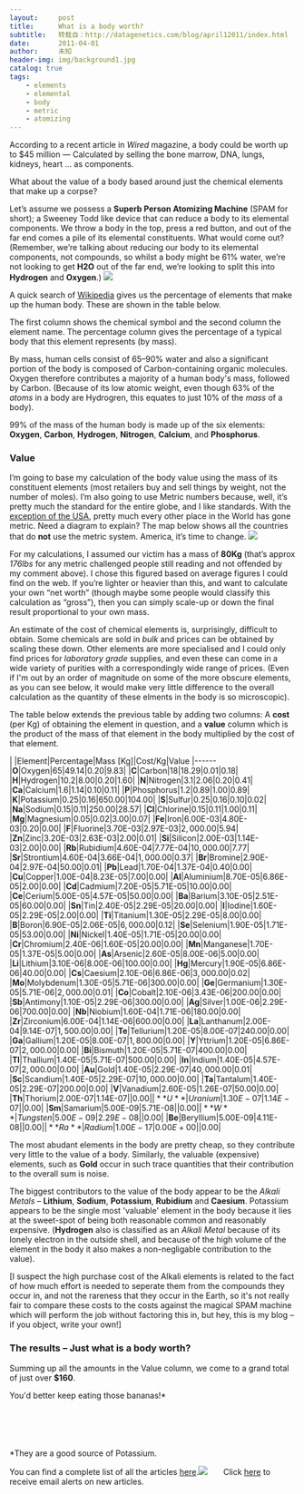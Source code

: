 ```yaml
---
layout:     post
title:      What is a body worth?
subtitle:   转载自：http://datagenetics.com/blog/april12011/index.html
date:       2011-04-01
author:     未知
header-img: img/background1.jpg
catalog: true
tags:
    - elements
    - elemental
    - body
    - metric
    - atomizing
---
```


According to a recent article in *Wired* magazine, a body could be worth up to $45 million — Calculated by selling the bone marrow, DNA, lungs, kidneys, heart … as components.

What about the value of a body based around just the chemical elements that make up a corpse?

Let’s assume we possess a **Superb Person Atomizing Machine** (SPAM for short); a Sweeney Todd like device that can reduce a body to its elemental components. We throw a body in the top, press a red button, and out of the far end comes a pile of its elemental constituents. What would come out? (Remember, we’re talking about reducing our body to its elemental components, not compounds, so whilst a body might be 61% water, we’re not looking to get **H2O** out of the far end, we’re looking to split this into **Hydrogen** and **Oxygen**.)
![](http://datagenetics.com/blog/april12011/spam.png)


A quick search of [Wikipedia](http://en.wikipedia.org/wiki/Composition_of_the_human_body) gives us the percentage of elements that make up the human body. These are shown in the table below.

 The first column shows the chemical symbol and the second column the element name. The percentage column gives the percentage of a typical body that this element represents (by mass).

By mass, human cells consist of 65–90% water and also a significant portion of the body is composed of Carbon-containing organic molecules. Oxygen therefore contributes a majority of a human body's mass, followed by Carbon. (Because of its low atomic weight, even though 63% of the *atoms* in a body are Hydrogren, this equates to just 10% of the *mass* of a body).

99% of the mass of the human body is made up of the six elements: **Oxygen**, **Carbon**, **Hydrogen**, **Nitrogen**, **Calcium**, and **Phosphorus**.

### Value

I’m going to base my calculation of the body value using the mass of its constituent elements (most retailers buy and sell things by weight, not the number of moles). I’m also going to use Metric numbers because, well, it’s pretty much the standard for the entire globe, and I like standards. With the [exception of the USA](http://twentytwowords.com/2011/03/22/world-map-highlighting-the-countries-not-officially-using-the-metric-system/), pretty much every other place in the World has gone metric. Need a diagram to explain? The map below shows all the countries that do **not** use the metric system. America, it’s time to change.
![](http://datagenetics.com/blog/april12011/metric.png)


For my calculations, I assumed our victim has a mass of **80Kg** (that’s approx *176lbs* for any metric challenged people still reading and not offended by my comment above). I chose this figured based on average figures I could find on the web. If you’re lighter or heavier than this, and want to calculate your own “net worth” (though maybe some people would classify this calculation as “gross”), then you can simply scale-up or down the final result proportional to your own mass.

An estimate of the cost of chemical elements is, surprisingly, difficult to obtain. Some chemicals are sold in *bulk* and prices can be obtained by scaling these down. Other elements are more specialised and I could only find prices for *laboratory grade* supplies, and even these can come in a wide variety of purities with a correspondingly wide range of prices. (Even if I'm out by an order of magnitude on some of the more obscure elements, as you can see below, it would make very little difference to the overall calculation as the quantity of these elments in the body is so microscopic).

The table below extends the previous table by adding two columns: A **cost** (per Kg) of obtaining the element in question, and a **value** column which is the product of the mass of that element in the body multiplied by the cost of that element.

| |Element|Percentage|Mass [Kg]|Cost/Kg|Value
|------
|**O**|Oxygen|65|49.14|$0.20|$9.83|
|**C**|Carbon|18|18.29|$0.01|$0.18|
|**H**|Hydrogen|10.2|8.00|$0.20|$1.60|
|**N**|Nitrogen|3.1|2.06|$0.20|$0.41|
|**Ca**|Calcium|1.6|1.14|$0.10|$0.11|
|**P**|Phosphorus|1.2|0.89|$1.00|$0.89|
|**K**|Potassium|0.25|0.16|$650.00|$104.00|
|**S**|Sulfur|0.25|0.16|$0.10|$0.02|
|**Na**|Sodium|0.15|0.11|$250.00|$28.57|
|**Cl**|Chlorine|0.15|0.11|$1.00|$0.11|
|**Mg**|Magnesium|0.05|0.02|$3.00|$0.07|
|**Fe**|Iron|6.00E-03|4.80E-03|$0.20|$0.00|
|**F**|Fluorine|3.70E-03|2.97E-03|$2,000.00 |$5.94|
|**Zn**|Zinc|3.20E-03|2.63E-03|$2.00|$0.01|
|**Si**|Silicon|2.00E-03|1.14E-03|$2.00|$0.00|
|**Rb**|Rubidium|4.60E-04|7.77E-04|$10,000.00 |$7.77|
|**Sr**|Strontium|4.60E-04|3.66E-04|$1,000.00 |$0.37|
|**Br**|Bromine|2.90E-04|2.97E-04|$50.00|$0.01|
|**Pb**|Lead|1.70E-04|1.37E-04|$0.40|$0.00|
|**Cu**|Copper|1.00E-04|8.23E-05|$7.00|$0.00|
|**Al**|Aluminium|8.70E-05|6.86E-05|$2.00|$0.00|
|**Cd**|Cadmium|7.20E-05|5.71E-05|$10.00|$0.00|
|**Ce**|Cerium|5.00E-05|4.57E-05|$50.00|$0.00|
|**Ba**|Barium|3.10E-05|2.51E-05|$60.00|$0.00|
|**Sn**|Tin|2.40E-05|2.29E-05|$20.00|$0.00|
|**I**|Iodine|1.60E-05|2.29E-05|$2.00|$0.00|
|**Ti**|Titanium|1.30E-05|2.29E-05|$8.00|$0.00|
|**B**|Boron|6.90E-05|2.06E-05|$6,000.00 |$0.12|
|**Se**|Selenium|1.90E-05|1.71E-05|$53.00|$0.00|
|**Ni**|Nickel|1.40E-05|1.71E-05|$20.00|$0.00|
|**Cr**|Chromium|2.40E-06|1.60E-05|$20.00|$0.00|
|**Mn**|Manganese|1.70E-05|1.37E-05|$5.00|$0.00|
|**As**|Arsenic|2.60E-05|8.00E-06|$5.00|$0.00|
|**Li**|Lithium|3.10E-06|8.00E-06|$100.00|$0.00|
|**Hg**|Mercury|1.90E-05|6.86E-06|$40.00|$0.00|
|**Cs**|Caesium|2.10E-06|6.86E-06|$3,000.00 |$0.02|
|**Mo**|Molybdenum|1.30E-05|5.71E-06|$300.00|$0.00|
|**Ge**|Germanium|1.30E-05|5.71E-06|$2,000.00 |$0.01|
|**Co**|Cobalt|2.10E-06|3.43E-06|$200.00|$0.00|
|**Sb**|Antimony|1.10E-05|2.29E-06|$300.00|$0.00|
|**Ag**|Silver|1.00E-06|2.29E-06|$700.00|$0.00|
|**Nb**|Niobium|1.60E-04|1.71E-06|$180.00|$0.00|
|**Zr**|Zirconium|6.00E-04|1.14E-06|$600.00|$0.00|
|**La**|Lanthanum|2.00E-04|9.14E-07|$1,500.00 |$0.00|
|**Te**|Tellurium|1.20E-05|8.00E-07|$240.00|$0.00|
|**Ga**|Gallium|1.20E-05|8.00E-07|$1,800.00 |$0.00|
|**Y**|Yttrium|1.20E-05|6.86E-07|$2,000.00 |$0.00|
|**Bi**|Bismuth|1.20E-05|5.71E-07|$400.00|$0.00|
|**Tl**|Thallium|1.40E-05|5.71E-07|$500.00|$0.00|
|**In**|Indium|1.40E-05|4.57E-07|$2,000.00 |$0.00|
|**Au**|Gold|1.40E-05|2.29E-07|$40,000.00 |$0.01|
|**Sc**|Scandium|1.40E-05|2.29E-07|$10,000.00 |$0.00|
|**Ta**|Tantalum|1.40E-05|2.29E-07|$200.00|$0.00|
|**V**|Vanadium|2.60E-05|1.26E-07|$50.00|$0.00|
|**Th**|Thorium|2.00E-07|1.14E-07||$0.00|
|**U**|Uranium|1.30E-07|1.14E-07||$0.00|
|**Sm**|Samarium|5.00E-09|5.71E-08||$0.00|
|**W**|Tungsten|5.00E-09|2.29E-08||$0.00|
|**Be**|Beryllium|5.00E-09|4.11E-08||$0.00|
|**Ra**|Radium|1.00E-17|0.00E+00||$0.00|

The most abudant elements in the body are pretty cheap, so they contribute very little to the value of a body. Similarly, the valuable (expensive) elements, such as **Gold** occur in such trace quantities that their contribution to the overall sum is noise.

The biggest contributors to the value of the body appear to be the *Alkali Metals* – **Lithium**, **Sodium**, **Potassium**, **Rubidium** and **Caesium**. Potassium appears to be the single most 'valuable' element in the body because it lies at the sweet-spot of being both reasonable common and reasonably expensive. (**Hydrogen** also is classified as an *Alkali Metal* because of its lonely electron in the outside shell, and because of the high volume of the element in the body it also makes a non-negligable contribution to the value).

[I suspect the high purchase cost of the Alkali elements is related to the fact of how much effort is needed to seperate them from the compounds they occur in, and not the rareness that they occur in the Earth, so it's not really fair to compare these costs to the costs against the magical SPAM machine which will perform the job without factoring this in, but hey, this is my blog – if you object, write your own!]

### The results – Just what is a body worth?

Summing up all the amounts in the Value column, we come to a grand total of just over **$160**.

You'd better keep eating those bananas!*

### 

 

 

*They are a good source of Potassium.

You can find a complete list of all the articles [here](/blog.html).![](http://datagenetics.com/images/n.gif)
      Click [here](http://datagenetics.com/newsletter/subscribe.html) to receive email alerts on new articles.
